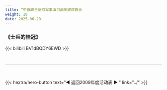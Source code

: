 ```yaml
---
title: “中俄联合反恐军事演习战地联欢晚会
weight: 18
date: 2025-06-20
---
```


### 《士兵的桂冠》

{{< bilibili BV1dBQDY6EWD >}}




<br>
<hr>
<br>

{{< hextra/hero-button text="◀ 返回2009年度活动表 ▶ " link="../" >}}